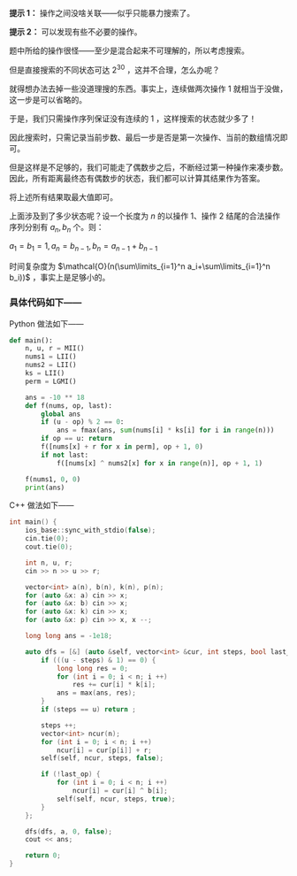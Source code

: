 **提示 1：** 操作之间没啥关联——似乎只能暴力搜索了。

**提示 2：** 可以发现有些不必要的操作。

题中所给的操作很怪——至少是混合起来不可理解的，所以考虑搜索。

但是直接搜索的不同状态可达 $2^30$ ，这并不合理，怎么办呢？

就得想办法去掉一些没道理搜的东西。事实上，连续做两次操作 1 就相当于没做，这一步是可以省略的。

于是，我们只需操作序列保证没有连续的 $1$ ，这样搜索的状态就少多了！

因此搜索时，只需记录当前步数、最后一步是否是第一次操作、当前的数组情况即可。

但是这样是不足够的，我们可能走了偶数步之后，不断经过第一种操作来凑步数。因此，所有距离最终态有偶数步的状态，我们都可以计算其结果作为答案。

将上述所有结果取最大值即可。

上面涉及到了多少状态呢？设一个长度为 $n$ 的以操作 1、操作 2 结尾的合法操作序列分别有 $a_n, b_n$ 个。则：

$a_1=b_1=1,a_n=b_{n-1},b_n=a_{n-1}+b_{n-1}$

时间复杂度为 $\mathcal{O}(n(\sum\limits_{i=1}^n a_i+\sum\limits_{i=1}^n b_i))$ ，事实上是足够小的。

### 具体代码如下——

Python 做法如下——

```Python []
def main():
    n, u, r = MII()
    nums1 = LII()
    nums2 = LII()
    ks = LII()
    perm = LGMI()

    ans = -10 ** 18
    def f(nums, op, last):
        global ans
        if (u - op) % 2 == 0:
            ans = fmax(ans, sum(nums[i] * ks[i] for i in range(n)))
        if op == u: return
        f([nums[x] + r for x in perm], op + 1, 0)
        if not last:
            f([nums[x] ^ nums2[x] for x in range(n)], op + 1, 1)

    f(nums1, 0, 0)
    print(ans)
```

C++ 做法如下——

```cpp []
int main() {
    ios_base::sync_with_stdio(false);
    cin.tie(0);
    cout.tie(0);

    int n, u, r;
    cin >> n >> u >> r;

    vector<int> a(n), b(n), k(n), p(n);
    for (auto &x: a) cin >> x;
    for (auto &x: b) cin >> x;
    for (auto &x: k) cin >> x;
    for (auto &x: p) cin >> x, x --;

    long long ans = -1e18;

    auto dfs = [&] (auto &self, vector<int> &cur, int steps, bool last_op) -> void {
        if (((u - steps) & 1) == 0) {
            long long res = 0;
            for (int i = 0; i < n; i ++)
                res += cur[i] * k[i];
            ans = max(ans, res);
        }
        if (steps == u) return ;

        steps ++;
        vector<int> ncur(n);
        for (int i = 0; i < n; i ++)
            ncur[i] = cur[p[i]] + r;
        self(self, ncur, steps, false);

        if (!last_op) {
            for (int i = 0; i < n; i ++)
                ncur[i] = cur[i] ^ b[i];
            self(self, ncur, steps, true);
        }
    };

    dfs(dfs, a, 0, false);
    cout << ans;

    return 0;
}
```
